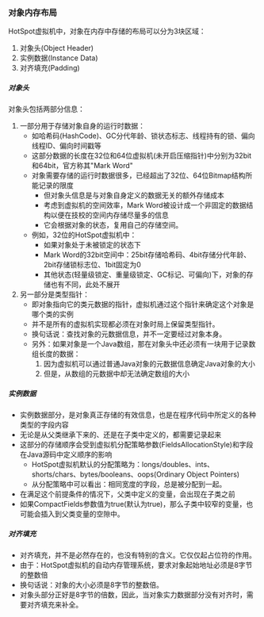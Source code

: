 ### 对象内存布局

HotSpot虚拟机中，对象在内存中存储的布局可以分为3块区域：
1. 对象头(Object Header)
2. 实例数据(Instance Data)
3. 对齐填充(Padding)

##### 对象头

对象头包括两部分信息：
1. 一部分用于存储对象自身的运行时数据：
    * 如哈希码(HashCode)、GC分代年龄、锁状态标志、线程持有的锁、偏向线程ID、偏向时间戳等
    * 这部分数据的长度在32位和64位虚拟机(未开启压缩指针)中分别为32bit和64bit，官方称其"Mark Word"
    * 对象需要存储的运行时数据很多，已经超出了32位、64位Bitmap结构所能记录的限度
        * 但对象头信息是与对象自身定义的数据无关的额外存储成本
        * 考虑到虚拟机的空间效率，Mark Word被设计成一个非固定的数据结构以便在技校的空间内存储尽量多的信息
        * 它会根据对象的状态，复用自己的存储空间。
    * 例如，32位的HotSpot虚拟机中：
        * 如果对象处于未被锁定的状态下
        * Mark Word的32bit空间中：25bit存储哈希码、4bit存储分代年龄、2bit存储锁标志位、1bit固定为0
        * 其他状态(轻量级锁定、重量级锁定、GC标记、可偏向)下，对象的存储也有不同，此处不展开
2. 另一部分是类型指针：
    * 即对象指向它的类元数据的指针，虚拟机通过这个指针来确定这个对象是哪个类的实例
    * 并不是所有的虚拟机实现都必须在对象时局上保留类型指针。
    * 换句话说：查找对象的元数据信息，并不一定要经过对象本身。
    * 另外：如果对象是一个Java数组，那在对象头中还必须有一块用于记录数组长度的数据：
        1. 因为虚拟机可以通过普通Java对象的元数据信息确定Java对象的大小
        2. 但是，从数组的元数据中却无法确定数组的大小

##### 实例数据

* 实例数据部分，是对象真正存储的有效信息，也是在程序代码中所定义的各种类型的字段内容
* 无论是从父类继承下来的、还是在子类中定义的，都需要记录起来
* 这部分的存储顺序会受到虚拟机分配策略参数(FieldsAllocationStyle)和字段在Java源码中定义顺序的影响
    * HotSpot虚拟机默认的分配策略为：longs/doubles、ints、shorts/chars、bytes/booleans、oops(Ordinary Object Pointers)
    * 从分配策略中可以看出：相同宽度的字段，总是被分配到一起。
* 在满足这个前提条件的情况下，父类中定义的变量，会出现在子类之前
* 如果CompactFields参数值为true(默认为true)，那么子类中较窄的变量，也可能会插入到父类变量的空隙中。

##### 对齐填充

* 对齐填充，并不是必然存在的，也没有特别的含义。它仅仅起占位符的作用。
* 由于：HotSpot虚拟机的自动内存管理系统，要求对象起始地址必须是8字节的整数倍
* 换句话说：对象的大小必须是8字节的整数倍。
* 对象头部分正好是8字节的倍数，因此，当对象实力数据部分没有对齐时，需要对齐填充来补全。

